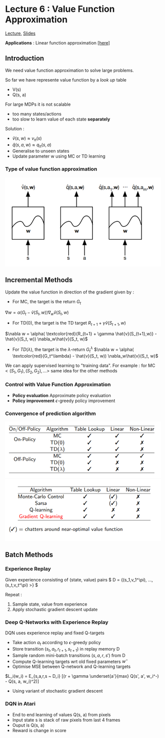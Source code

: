 # Lecture 6 : Value Function Approximation

[Lecture](https://www.youtube.com/watch?v=UoPei5o4fps&index=6&list=PLqYmG7hTraZDM-OYHWgPebj2MfCFzFObQ), [Slides](http://www0.cs.ucl.ac.uk/staff/d.silver/web/Teaching_files/FA.pdf)

**Applications** :  Linear function approximation [[here]](./applications/mountain_car_linear_func_approx.py)


## Introduction

We need value function approximation to solve large problems.

So far we have represente value function by a *look up* table
* V(s)
* Q(s, a)

For large MDPs it is not scalable
* too many states/actions
* too slow to learn value of each state **separately**

Solution :
* $\hat{v} (s, w) \approx v_\pi(s)$
* $\hat{q} (s, a, w) \approx q_\pi(s,a)$
* Generalise to unseen states
* Update parameter w using MC or TD learning


### Type of value function approximation

<img src='images/types_value_func.png'>



## Incremental Methods

Update the value function in direction of the gradient given by :
* For MC, the target is the return $G_t$

$\nabla w = \alpha(G_t - \hat{v}(S_t, w)) \nabla_w\hat{v}(S_t, w)$
* For TD(0), the target is the TD target $R_{t+1} + \gamma \hat{v}(S_{t+1},w)$

$\nabla w = \alpha( \textcolor{red}{R_{t+1} + \gamma \hat{v}(S_{t+1},w)} - \hat{v}(S_t, w)) \nabla_w\hat{v}(S_t, w)$

* For $TD(\lambda)$, the target is the $\lambda$-return $G^\lambda_t$
$\nabla w = \alpha( \textcolor{red}{G_t^\lambda} - \hat{v}(S_t, w)) \nabla_w\hat{v}(S_t, w)$


We can apply supervised learning to "training data". For example : 
for MC $<(S_1, G_1), (S_2, G_2), ... >$
same idea for the other methods

### Control with Value Function Approximation

* **Policy evaluation** Approximate policy evaluation
* **Policy improvement** $\epsilon$-greedy policy improvement

### Convergence of prediction algorithm

<img src='images/convergence_algo_pred.png'>

<img src='images/convergence_algo_control.png'>

## Batch Methods

### Experience Replay 

Given experience consisting of (state, value) pairs
$ D = \{(s_1,v_1^\pi), ..., (s_t,v_t^\pi) >} $ 

Repeat : 
1. Sample state, value from experience
2. Apply stochastic gradient descent update


### Deep Q-Networks with Experience Replay 

DQN uses experience replay and fixed Q-targets
* Take action $a_t$ according to $\epsilon$-greedy policy 
* Store transition $(s_t, a_t, r_{t+1}, s_{t+1})$ in replay memory D
* Sample random mini-batch transitions $(s, a, r, s')$ from D
* Compute Q-learning targets wrt old fixed  parameters $w^-$
* Optimise MSE between Q-network and Q-learning targets

$L_i(w_i) = E_{s,a,r,s ~ D_i} [(r + \gamma \underset{a'}{max} Q(s', a', w_i^-) - Q(s, a, w_i)^2)]
* Using variant of stochastic gradient descent



### DQN in Atari 

* End to end learning of values Q(s, a) from pixels
* Input state s is stack of raw pixels from last 4 frames
* Ouput is Q(s, a)
* Reward is change in score
 